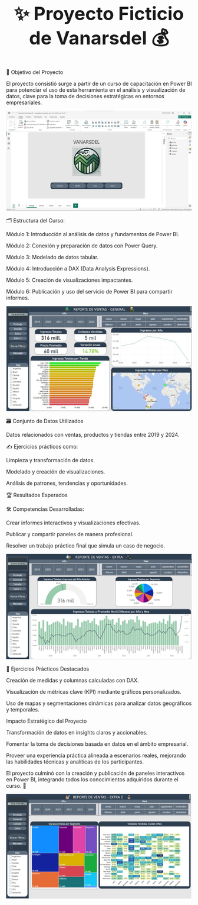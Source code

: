 <div align="center">
  <h1 style="font-size: 50px;"> ✨ Proyecto Ficticio de Vanarsdel 💰</h1>
</div>

🎯 Objetivo del Proyecto

El proyecto consistió surge a partir de un curso de capacitación en Power BI para potenciar el uso de esta herramienta en el análisis y visualización de datos, clave para la toma de decisiones estratégicas en entornos empresariales.

<div align="center">
  <img src="Imagenes/Portada.jpg" alt="Portada" style="max-width: 100%; height: auto;">
</div>

🗂️ Estructura del Curso:

Módulo 1: Introducción al análisis de datos y fundamentos de Power BI.

Módulo 2: Conexión y preparación de datos con Power Query.

Módulo 3: Modelado de datos tabular.

Módulo 4: Introducción a DAX (Data Analysis Expressions).

Módulo 5: Creación de visualizaciones impactantes.

Módulo 6: Publicación y uso del servicio de Power BI para compartir informes.

<div align="center">
  <img src="Imagenes/Hoja1.jpg" alt="Portada" style="max-width: 100%; height: auto;">
</div>

🗃️ Conjunto de Datos Utilizados

Datos relacionados con ventas, productos y tiendas entre 2019 y 2024.

✍️ Ejercicios prácticos como:

Limpieza y transformación de datos.

Modelado y creación de visualizaciones.

Análisis de patrones, tendencias y oportunidades.

🏆 Resultados Esperados

🛠️ Competencias Desarrolladas:

Crear informes interactivos y visualizaciones efectivas.

Publicar y compartir paneles de manera profesional.

Resolver un trabajo práctico final que simula un caso de negocio.

<div align="center">
  <img src="Imagenes/Hoja3.jpg" alt="Portada" style="max-width: 100%; height: auto;">
</div>

🌟 Ejercicios Prácticos Destacados

Creación de medidas y columnas calculadas con DAX.

Visualización de métricas clave (KPI) mediante gráficos personalizados.

Uso de mapas y segmentaciones dinámicas para analizar datos geográficos y temporales.

Impacto Estratégico del Proyecto

Transformación de datos en insights claros y accionables.

Fomentar la toma de decisiones basada en datos en el ámbito empresarial.

Proveer una experiencia práctica alineada a escenarios reales, mejorando las habilidades técnicas y analíticas de los participantes.

El proyecto culminó con la creación y publicación de paneles interactivos en Power BI, integrando todos los conocimientos adquiridos durante el curso. 🎉

<div align="center">
  <img src="Imagenes/Hoja4.jpg" alt="Portada" style="max-width: 100%; height: auto;">
</div>
